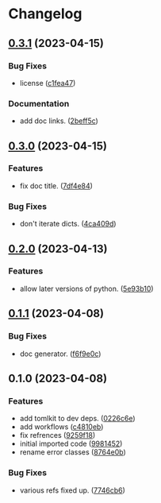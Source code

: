 # Changelog

## [0.3.1](https://github.com/xyngular/py-xmodel/compare/v0.3.0...v0.3.1) (2023-04-15)


### Bug Fixes

* license ([c1fea47](https://github.com/xyngular/py-xmodel/commit/c1fea478660e5d8e88a7c446640db44fe8942615))


### Documentation

* add doc links. ([2beff5c](https://github.com/xyngular/py-xmodel/commit/2beff5c7a2cdf2cf3d133edaf9b6bc32ba7e3e7d))

## [0.3.0](https://github.com/xyngular/py-xmodel/compare/v0.2.0...v0.3.0) (2023-04-15)


### Features

* fix doc title. ([7df4e84](https://github.com/xyngular/py-xmodel/commit/7df4e844e975ac4c1bbce47edf4a5d0919aa8c42))


### Bug Fixes

* don't iterate dicts. ([4ca409d](https://github.com/xyngular/py-xmodel/commit/4ca409d3d211e6ebfbb93510f2628fecc518e443))

## [0.2.0](https://github.com/xyngular/py-xmodel/compare/v0.1.1...v0.2.0) (2023-04-13)


### Features

* allow later versions of python. ([5e93b10](https://github.com/xyngular/py-xmodel/commit/5e93b1036df794b2333ef8b0bc50bfa49188e023))

## [0.1.1](https://github.com/xyngular/py-xmodel/compare/v0.1.0...v0.1.1) (2023-04-08)


### Bug Fixes

* doc generator. ([f6f9e0c](https://github.com/xyngular/py-xmodel/commit/f6f9e0ce289faf4b59608de68d9da64fb14618bd))

## 0.1.0 (2023-04-08)


### Features

* add tomlkit to dev deps. ([0226c6e](https://github.com/xyngular/py-xmodel/commit/0226c6e50e5ace30c7480517b965cf8b7f429268))
* add workflows ([c4810eb](https://github.com/xyngular/py-xmodel/commit/c4810eba9380ef5ca63be1aaaca2c0c5daa343bd))
* fix refrences ([9259f18](https://github.com/xyngular/py-xmodel/commit/9259f18875eefd3ae88c4d4c6139848636425feb))
* initial imported code ([9981452](https://github.com/xyngular/py-xmodel/commit/9981452059efe8f44f6c7bf99571424771976167))
* rename error classes ([8764e0b](https://github.com/xyngular/py-xmodel/commit/8764e0bfa2719c5224a99e2f8c203c04ab5d5b43))


### Bug Fixes

* various refs fixed up. ([7746cb6](https://github.com/xyngular/py-xmodel/commit/7746cb6aa5ae57832cea3031151a4bd0dfddbd0f))

